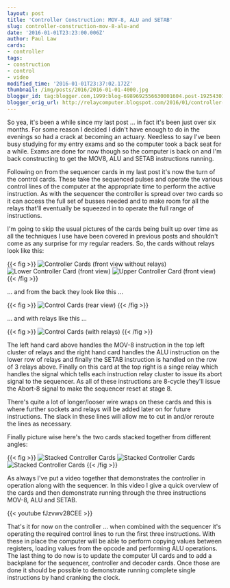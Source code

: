```yaml
---
layout: post
title: 'Controller Construction: MOV-8, ALU and SETAB'
slug: controller-construction-mov-8-alu-and
date: '2016-01-01T23:23:00.006Z'
author: Paul Law
cards:
- controller
tags:
- construction
- control
- video
modified_time: '2016-01-01T23:37:02.172Z'
thumbnail: /img/posts/2016/2016-01-01-4000.jpg
blogger_id: tag:blogger.com,1999:blog-6989692556630001604.post-1925430100973632520
blogger_orig_url: http://relaycomputer.blogspot.com/2016/01/controller-construction-mov-8-alu-and.html
---
```


So yea, it's been a while since my last post ... in fact it's been just over 
six months. For some reason I decided I didn't have enough to do in the 
evenings so had a crack at becoming an actuary. Needless to say I've been busy 
studying for my entry exams and so the computer took a back seat for a while. 
Exams are done for now though so the computer is back on and I'm back 
constructing to get the MOV8, ALU and SETAB instructions running.

Following on from the sequencer cards in my last post it's now the turn of 
the control cards. These take the sequenced pulses and operate the various 
control lines of the computer at the appropriate time to perform the active 
instruction. As with the sequencer the controller is spread over two cards so 
it can access the full set of busses needed and to make room for all the 
relays that'll eventually be squeezed in to operate the full range of 
instructions.

I'm going to skip the usual pictures of the cards 
being built up over time as all the techniques I use have been covered in 
previous posts and shouldn't come as any surprise for my regular readers. So, 
the cards without relays look like this:

{{< fig >}}
![Controller Cards (front view without relays)](/img/posts/2016/2016-01-01-0000.jpg)
![Lower Controller Card (front view)](/img/posts/2016/2016-01-01-0001.jpg)
![Upper Controller Card (front view)](/img/posts/2016/2016-01-01-0002.jpg)
{{< /fig >}}

... and from the back they look like this ...

{{< fig >}}
![Control Cards (rear view)](/img/posts/2016/2016-01-01-0003.jpg)
{{< /fig >}}

... and with relays like this ...

{{< fig >}}
![Control Cards (with relays)](/img/posts/2016/2016-01-01-0004.jpg)
{{< /fig >}}

The left hand card above handles the MOV-8 instruction in the top 
left cluster of relays and the right hand card handles the ALU instruction on 
the lower row of relays and finally the SETAB instruction is handled on the 
row of 3 relays above. Finally on this card at the top right is a singe relay 
which handles the signal which tells each instruction relay cluster to issue 
its abort signal to the sequencer. As all of these instructions are 8-cycle 
they'll issue the Abort-8 signal to make the sequencer reset at stage 8.

There's quite a lot of longer/looser wire wraps on these cards and 
this is where further sockets and relays will be added later on for future 
instructions. The slack in these lines will allow me to cut in and/or reroute 
the lines as necessary.

Finally picture wise here's the two cards 
stacked together from different angles:

{{< fig >}}
![Stacked Controller Cards](/img/posts/2016/2016-01-01-0005.jpg)
![Stacked Controller Cards](/img/posts/2016/2016-01-01-0006.jpg)
![Stacked Controller Cards](/img/posts/2016/2016-01-01-0007.jpg)
{{< /fig >}}

As 
always I've put a video together that demonstrates the controller in operation 
along with the sequencer. In this video I give a quick overview of the cards 
and then demonstrate running through the three instructions MOV-8, ALU and 
SETAB.

{{< youtube fJzvwv28CEE >}}

That's it for now on the controller ... 
when combined with the sequencer it's operating the required control lines to 
run the first three instructions. With these in place the computer will be 
able to perform copying values between registers, loading values from the 
opcode and performing ALU operations. The last thing to do now is to update 
the computer UI cards and to add a backplane for the sequencer, controller and 
decoder cards. Once those are done it should be possible to demonstrate 
running complete single instructions by hand cranking the clock. 
